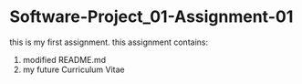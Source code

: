 # Software-Project_01-Assignment-01
this is my first assignment.
this assignment contains:
1. modified README.md 
2. my future Curriculum Vitae
